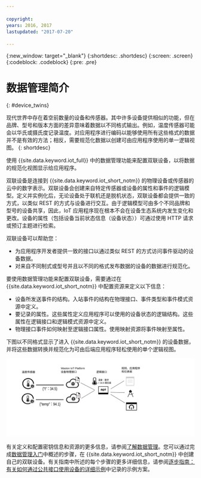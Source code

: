 ```yaml
---

copyright:
years: 2016, 2017
lastupdated: "2017-07-20"

---
```


{:new_window: target="\_blank"}
{:shortdesc: .shortdesc}
{:screen: .screen}
{:codeblock: .codeblock}
{:pre: .pre}

# 数据管理简介
{: #device_twins}

现代世界中存在着空前数量的设备和传感器。其中许多设备提供相似的功能，但在品牌、型号和版本方面的差异意味着数据以不同格式输出。例如，温度传感器可能会以华氏或摄氏度记录温度。对应用程序进行编码以能够使用所有这些格式的数据并不是有效的方法；相反，需要规范化数据以创建可由应用程序使用的单一逻辑视图。
{: shortdesc}

使用 {{site.data.keyword.iot_full}} 中的数据管理功能来配置双联设备，以将数据的规范化视图显示给应用程序。

双联设备是连接到 {{site.data.keyword.iot_short_notm}} 的物理设备或传感器的云中的数字表示。双联设备会创建来自特定传感器或设备的属性和事件的逻辑模型。定义并实例化后，无论设备处于联机还是脱机状态，双联设备都会提供一致的方式，以类似 REST 的方式与设备进行交互。由于逻辑模型可由多个不同品牌和型号的设备共享，因此，IoT 应用程序现在根本不会在设备生态系统内发生变化和更改。设备的属性（包括设备当前状态信息（设备状态））可通过使用 HTTP 请求或预订主题进行检索。

双联设备可以帮助您：
- 为应用程序开发者提供一致的接口以通过类似 REST 的方式访问事件驱动的设备数据。
- 对来自不同制式或型号并且以不同的格式发布数据的设备的数据进行规范化。

要使用数据管理功能来配置双联设备，需要通过在 {{site.data.keyword.iot_short_notm}} 中配置资源来定义以下信息：
- 设备所发送事件的结构。入站事件的结构在物理接口、事件类型和事件模式资源中定义。 
- 要记录的属性。这些属性定义应用程序可以使用的设备状态的逻辑结构。这些属性在逻辑接口和逻辑模式资源中定义。
- 物理接口事件如何映射至逻辑接口属性。使用映射资源将事件映射至属性。

下图以不同格式显示了进入 {{site.data.keyword.iot_short_notm}} 的设备数据，并将这些数据转换并规范化为可由后端应用程序轻松使用的单个逻辑视图。  

![在 {{site.data.keyword.iot_short_notm}} 中管理数据的概述。](images/ga_im_resources_overview.svg "在 {{site.data.keyword.iot_short_notm}} 中管理数据的概述")

有关定义和配置密钥信息和资源的更多信息，请参阅[了解数据管理](ga_im_definitions.html)。您可以通过完成[数据管理入门](ga_im_example.html)中概述的步骤，在 {{site.data.keyword.iot_short_notm}} 中创建自己的双联设备。有关指南中所述的每个步骤的更多详细信息，请参阅[逐步指南：有关如何通过公共接口使用设备的详细示例](ga_im_index_scenario.html#scenario)中记录的示例方案。 
